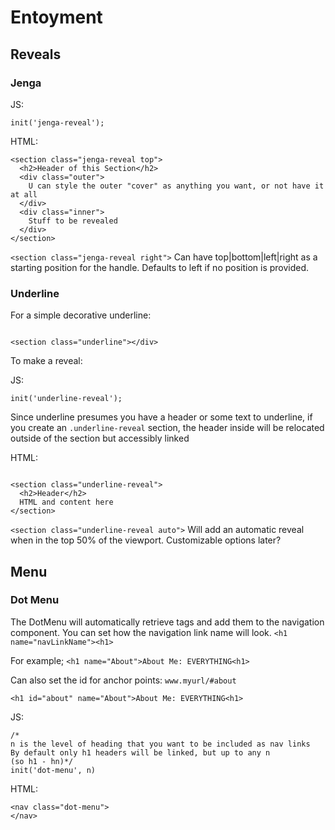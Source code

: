# Entoyment

## Reveals
### Jenga
JS:
```
init('jenga-reveal');
```
HTML:
```
<section class="jenga-reveal top"> 
  <h2>Header of this Section</h2>
  <div class="outer">
    U can style the outer "cover" as anything you want, or not have it at all
  </div>
  <div class="inner">
    Stuff to be revealed
  </div>
</section>
```

`<section class="jenga-reveal right">`
Can have top|bottom|left|right as a starting position for the handle. Defaults to left if no position is provided.

### Underline

For a simple decorative underline:
```

<section class="underline"></div>
```

To make a reveal:

JS:
```
init('underline-reveal');
```
Since underline presumes you have a header or some text to underline,
if you create an `.underline-reveal` section, the header inside will be relocated outside of the section but accessibly linked

HTML:
```

<section class="underline-reveal">
  <h2>Header</h2>
  HTML and content here
</section>
```

`<section class="underline-reveal auto">`
Will add an automatic reveal when in the top 50% of the viewport. Customizable options later?


## Menu
### Dot Menu
The DotMenu will automatically retrieve <h> tags and add them to the navigation component.
You can set how the navigation link name will look.
`<h1 name="navLinkName"><h1>`

For example;
`<h1 name="About">About Me: EVERYTHING<h1>`

Can also set the id for anchor points: `www.myurl/#about`

`<h1 id="about" name="About">About Me: EVERYTHING<h1>`

JS:
```
/*
n is the level of heading that you want to be included as nav links
By default only h1 headers will be linked, but up to any n
(so h1 - hn)*/
init('dot-menu', n)
```
HTML:
```
<nav class="dot-menu">
</nav>
```